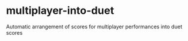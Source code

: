 # multiplayer-into-duet
Automatic arrangement of scores for multiplayer performances into duet scores
